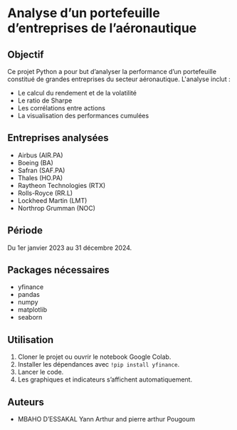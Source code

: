 # Analyse d’un portefeuille d’entreprises de l’aéronautique

## Objectif

Ce projet Python a pour but d’analyser la performance d’un portefeuille constitué de grandes entreprises du secteur aéronautique. L'analyse inclut :

- Le calcul du rendement et de la volatilité
- Le ratio de Sharpe
- Les corrélations entre actions
- La visualisation des performances cumulées

## Entreprises analysées

- Airbus (AIR.PA)
- Boeing (BA)
- Safran (SAF.PA)
- Thales (HO.PA)
- Raytheon Technologies (RTX)
- Rolls-Royce (RR.L)
- Lockheed Martin (LMT)
- Northrop Grumman (NOC)

## Période

Du 1er janvier 2023 au 31 décembre 2024.

## Packages nécessaires

- yfinance
- pandas
- numpy
- matplotlib
- seaborn

## Utilisation

1. Cloner le projet ou ouvrir le notebook Google Colab.
2. Installer les dépendances avec `!pip install yfinance`.
3. Lancer le code.
4. Les graphiques et indicateurs s’affichent automatiquement.

## Auteurs

- MBAHO D’ESSAKAL Yann Arthur and pierre arthur Pougoum
